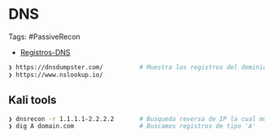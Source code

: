# DNS

Tags: #PassiveRecon 

* [Registros-DNS](https://www.cloudflare.com/es-es/learning/dns/dns-records/)

```bash 
❯ https://dnsdumpster.com/          # Muestra los registros del dominio 
❯ https://www.nslookup.io/
```

## Kali tools 

```bash 
❯ dnsrecon -r 1.1.1.1-2.2.2.2       # Busqueda reversa de IP la cual muestra los nombres de dominio
❯ dig A domain.com                  # Buscamos registros de tipo 'A'
```
